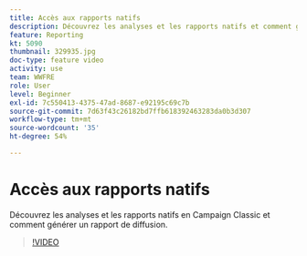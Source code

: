 ```yaml
---
title: Accès aux rapports natifs
description: Découvrez les analyses et les rapports natifs et comment générer un rapport de diffusion.
feature: Reporting
kt: 5090
thumbnail: 329935.jpg
doc-type: feature video
activity: use
team: WWFRE
role: User
level: Beginner
exl-id: 7c550413-4375-47ad-8687-e92195c69c7b
source-git-commit: 7d63f43c26182bd7ffb618392463283da0b3d307
workflow-type: tm+mt
source-wordcount: '35'
ht-degree: 54%

---
```


# Accès aux rapports natifs

Découvrez les analyses et les rapports natifs en Campaign Classic et comment générer un rapport de diffusion.

>[!VIDEO](https://video.tv.adobe.com/v/329935?quality=12)

